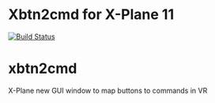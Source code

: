 Xbtn2cmd for X-Plane 11
=========================

[![Build Status](https://travis-ci.org/sparker256/xbtn2cmd.svg)](https://travis-ci.org/sparker256/xbtn2cmd)


# xbtn2cmd
X-Plane new GUI window to map buttons to commands in VR

